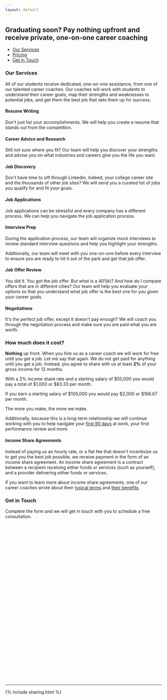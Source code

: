 ```yaml
---
layout: default
---
```


## Graduating soon? Pay nothing upfront and receive private, one-on-one career coaching 

- [Our Services](#our-services)
- [Pricing](#how-much-does-it-cost)
- [Get in Touch](#get-in-touch)

### Our Services

All of our students receive dedicated, one-on-one assistance, from one of our talented career coaches. Our coaches will work with students to understand their career goals, map their strengths and weaknesses to potential jobs, and get them the best job that sets them up for success.

#### Resume Writing

Don't just list your accomplishments. We will help you create a resume that stands out from the competition.

#### Career Advice and Research

Still not sure where you fit? Our team will help you discover your strengths and advise you on what industries and careers give you the life you want.

#### Job Discovery

Don't have time to sift through Linkedin, Indeed, your college career site and the thousands of other job sites? We will send you a curated list of jobs you qualify for and fit your goals.

#### Job Applications

Job applications can be stressful and every company has a different process. We can help you navigate the job application process.

#### Interview Prep

During the application process, our team will organize mock interviews to review standard interview questions and help you highlight your strengths. 

Additionally, our team will meet with you one-on-one before every interview to ensure you are ready to hit it out of the park and get that job offer.

#### Job Offer Review

You did it. You got the job offer. But what is a 401(k)? And how do I compare offers that are in different cities? Our team will help you evaluate your options so that you understand what job offer is the best one for you given your career goals.

#### Negotiations

It's the perfect job offer, except it doesn't pay enough? We will coach you through the negotiation process and make sure you are paid what you are worth.

### How much does it cost?

**Nothing** up front. When you hire us as a career coach we will work for free until you get a job. Let me say that again. We do not get paid for anything until you get a job. Instead, you agree to share with us at least **2%** of your gross income for 12 months.

With a 2% income share rate and a starting salary of $50,000 you would pay a total of $1,000 or $83.33 per month.

If you earn a starting salary of $100,000 you would pay $2,000 or $166.67 per month.

The more you make, the more we make.

Additionally, because this is a long-term relationship we will continue working with you to help navigate your [first 90 days](https://agileleanlife.com/the-first-90-days/) at work, your first performance review and more. 

#### Income Share Agreements

Instead of paying us an hourly rate, or a flat fee that doesn't incentivize us to get you the best job possible, we receive payment in the form of an income share agreement. An income share agreement is a contract between a recipient receiving either funds or services (such as yourself), and a provider delivering either funds or services. 

If you want to learn more about income share agreements, one of our career coaches wrote about their [typical terms](https://bradjohansen.com/texts/2019-09-15-introduction-to-income-share-agreements/) and [their benefits](https://bradjohansen.com/texts/2019-09-30-benefits-of-income-share-agreements/).

### Get in Touch

Complete the form and we will get in touch with you to schedule a free consultation.

<div class="typeform-widget" data-url="https://bradleyjohansen.typeform.com/to/tzQMZf" style="width: 100%; height: 500px;"></div> <script> (function() { var qs,js,q,s,d=document, gi=d.getElementById, ce=d.createElement, gt=d.getElementsByTagName, id="typef_orm", b="https://embed.typeform.com/"; if(!gi.call(d,id)) { js=ce.call(d,"script"); js.id=id; js.src=b+"embed.js"; q=gt.call(d,"script")[0]; q.parentNode.insertBefore(js,q) } })() </script> <div style="font-family: Sans-Serif;font-size: 12px;color: #999;opacity: 0.5; padding-top: 5px;"></div>

----

{% include sharing.html %}
